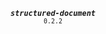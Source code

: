 <p align="center">
  <strong><em><code>structured-document</code></em></strong><br><small><code>0.2.2</code></small>
</p>
